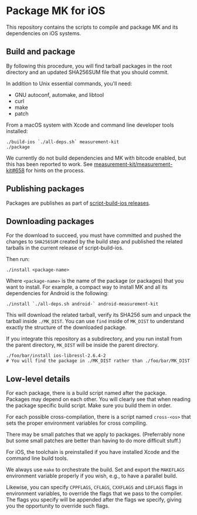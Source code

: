 # Package MK for iOS

This repository contains the scripts to compile and package MK and its
dependencies on iOS systems.

## Build and package

By following this procedure, you will find tarball packages in the root
directory and an updated SHA256SUM file that you should commit.

In addition to Unix essential commands, you'll need:

- GNU autoconf, automake, and libtool
- curl
- make
- patch

From a macOS system with Xcode and command line developer tools installed:

```
./build-ios `./all-deps.sh` measurement-kit
./package
```

We currently do not build dependencies and MK with bitcode enabled, but this
has been reported to work. See [measurement-kit/measurement-kit#658](
https://github.com/measurement-kit/measurement-kit/issues/658)
for hints on the process.

## Publishing packages

Packages are publishes as part of [script-build-ios releases](
https://github.com/measurement-kit/script-build-ios/releases).

## Downloading packages

For the download to succeed, you must have committed and pushed the
changes to `SHA256SUM` created by the build step and published the
related tarballs in the current release of script-build-ios.

Then run:

```
./install <package-name>
```

Where `<package-name>` is the name of the package (or packages) that
you want to install. For example, a compact way to install MK and all
its dependencies for Android is the following:

```
./install `./all-deps.sh android-` android-measurement-kit
```

This will download the related tarball, verify its SHA256 sum and unpack
the tarball inside `./MK_DIST`. You can use `find` inside of `MK_DIST` to
understand exactly the structure of the downloaded package.

If you integrate this repository as a subdirectory, and you run install
from the parent directory, `MK_DIST` will be inside the parent directory.

```
./foo/bar/install ios-libressl-2.6.4-2
# You will find the package in ./MK_DIST rather than ./foo/bar/MK_DIST
```

## Low-level details

For each package, there is a build script named after the package. Packages
may depend on each other. You will clearly see that when reading the package
specific build script. Make sure you build them in order.

For each possible cross-compilation, there is a script named `cross-<os>`
that sets the proper environment variables for cross compiling.

There may be small patches that we apply to packages. (Preferrably none but
some small patches are better than having to do more difficult stuff.)

For iOS, the toolchain is preinstalled if you have installed Xcode and the
command line build tools.

We always use `make` to orchestrate the build. Set and export the `MAKEFLAGS`
environment variable properly if you wish, e.g., to have a parallel build.

Likewise, you can specify `CPPFLAGS`, `CFLAGS`, `CXXFLAGS` and `LDFLAGS`
flags in environment variables, to override the flags that we pass to
the compiler. The flags you specify will be appended after the flags we
specify, giving you the opportunity to override such flags.
